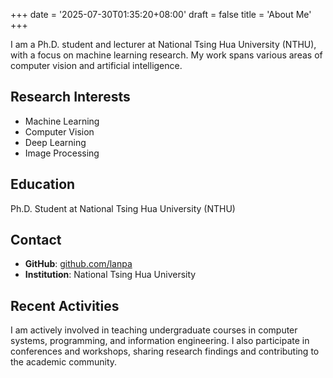 +++
date = '2025-07-30T01:35:20+08:00'
draft = false
title = 'About Me'
+++

I am a Ph.D. student and lecturer at National Tsing Hua University (NTHU), with a focus on machine learning research. My work spans various areas of computer vision and artificial intelligence.

## Research Interests

- Machine Learning
- Computer Vision
- Deep Learning
- Image Processing

## Education

Ph.D. Student at National Tsing Hua University (NTHU)

## Contact

- **GitHub**: [github.com/lanpa](http://github.com/lanpa)
- **Institution**: National Tsing Hua University

## Recent Activities

I am actively involved in teaching undergraduate courses in computer systems, programming, and information engineering. I also participate in conferences and workshops, sharing research findings and contributing to the academic community.
